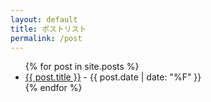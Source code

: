 ```yaml
---
layout: default
title: ポストリスト
permalink: /post
---
```

<ul>
  {% for post in site.posts %}
    <li>
      <a href="{{ post.url }}">{{ post.title }}</a> - {{ post.date | date: "%F" }}
    </li>
  {% endfor %}
</ul>
